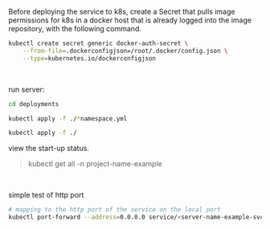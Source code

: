 Before deploying the service to k8s, create a Secret that pulls image permissions for k8s in a docker host that is already logged into the image repository, with the following command.

```bash
kubectl create secret generic docker-auth-secret \
    --from-file=.dockerconfigjson=/root/.docker/config.json \
    --type=kubernetes.io/dockerconfigjson
```

<br>

run server:

```bash
cd deployments

kubectl apply -f ./*namespace.yml

kubectl apply -f ./
```

view the start-up status.

> kubectl get all -n project-name-example

<br>

simple test of http port

```bash
# mapping to the http port of the service on the local port
kubectl port-forward --address=0.0.0.0 service/<server-name-example-svc> 8080:8080 -n <project-name-example>
```
